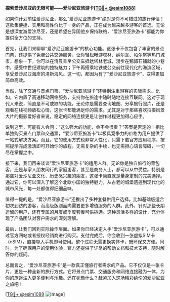 **探索爱沙尼亚的无限可能——爱沙尼亚旅游卡[[TG💪+ @esim1088](https://t.me/s/esim1088)]**

如果你计划前往爱沙尼亚，那么“爱沙尼亚旅游卡”绝对是你不可错过的旅行伴侣！这款集便捷、实用和高性价比于一身的产品，正在成为越来越多游客的首选。无论是想深度游爱沙尼亚，还是希望在异国他乡保持联络，“爱沙尼亚旅游卡”都能为你提供全方位的支持。

首先，让我们来聊聊“爱沙尼亚旅游卡”的核心功能。这张卡不仅包含了丰富的景点门票，还提供了免费公共交通服务，让你轻松畅游塔林、纳尔瓦、帕尔努等热门城市。想象一下，你可以在清晨乘坐公交车抵达塔林老城，漫步在鹅卵石铺就的小巷中，感受中世纪建筑的独特魅力；下午再搭乘地铁或公交前往现代化的海滨区域，享受爱沙尼亚海岸的清新海风。这一切，都因为有了“爱沙尼亚旅游卡”，变得更加简单高效。

当然，除了交通与景点门票，“爱沙尼亚旅游卡”还特别注重游客的实际需求。比如，它内置了高速移动网络服务，支持你在旅途中随时随地连接互联网。这对于现代人来说，简直是不可或缺的功能。无论你是需要查询地图、分享旅行照片，还是观看在线视频放松心情，这张卡都能满足你的需求。尤其是对于那些喜欢拍摄风景大片的摄影爱好者来说，稳定的网络连接更是让创作过程更加得心应手。

说到这里，可能有人会问：“这么强大的功能，会不会很贵？”答案是否定的！相比单独购买景点门票和交通票，“爱沙尼亚旅游卡”以极具竞争力的价格为用户提供了一站式解决方案。而且，它的使用方式也非常人性化，只需下载官方应用程序，按照提示完成激活即可开始你的旅程。无需复杂的手续，也无需担心语言障碍，一切尽在掌握之中。

接下来，我们再来谈谈“爱沙尼亚旅游卡”的适用人群。无论你是独自旅行的背包客，还是与家人朋友同行的家庭游客，甚至是商务人士，都可以从中受益。特别是那些对爱沙尼亚文化、历史感兴趣的朋友，这张卡简直就是量身定制的完美选择。通过它，你可以深入了解这个北欧小国的独特魅力，从古老的城堡遗迹到现代化的城市风光，每一处都值得细细品味。

值得一提的是，“爱沙尼亚旅游卡”还推出了多种套餐供用户选择。比如基础版适合初次到访的游客，而高级版则面向需要更多增值服务的人群。此外，针对那些长期逗留的用户，还有专属的月度或季度套餐可供挑选。这种灵活多样的设计，充分体现了产品团队对客户需求的深刻理解。

最后，让我们回到实际操作层面。如果你已经决定入手“爱沙尼亚旅游卡”，可以通过官方网站或者授权经销商进行购买。支付完成后，你会收到一张虚拟SIM卡（eSIM），直接导入手机即可使用。整个过程无需更换实体卡，既环保又方便。同时，为了确保用户的使用体验，官方还提供了详尽的帮助文档和技术支持，随时解答你的疑问。

总而言之，“爱沙尼亚旅游卡”是一款真正懂旅行者需求的产品。它不仅仅是一张卡片，更是一种全新的旅行方式。它将景点门票、交通服务和网络连接融为一体，为你的旅途注入更多便利与乐趣。还在犹豫什么？赶紧加入这场精彩绝伦的爱沙尼亚之旅吧！

[[TG💪+ @esim1088](https://t.me/s/esim1088) ![Image](https://i.postimg.cc/4NQfJmqS/Snipaste-2025-05-13-00-14-12.png)]